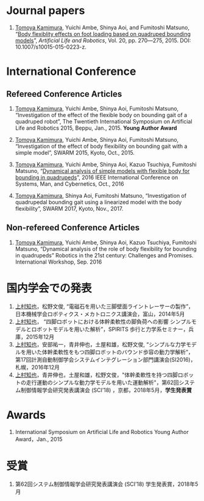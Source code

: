 # Journal papers
1. <u>Tomoya Kamimura</u>, Yuichi Ambe, Shinya Aoi, and Fumitoshi Matsuno, “[Body flexiblity effects on foot loading based on quadruped bounding models](https://link.springer.com/article/10.1007/s10015-015-0223-z)”, *Artificial Life and Robotics*, Vol. 20, pp. 270―275, 2015. DOI: 10.1007/s10015-015-0223-z.

# International Conference
## Refereed Conference Articles
1. <u>Tomoya Kamimura</u>, Yuichi Ambe, Shinya Aoi, Fumitoshi Matsuno, “Investigation of the effect of the flexible body on bounding gait of a quadruped robot”, The Twentieth International Symposium on Artificial Life and Robotics 2015, Beppu, Jan., 2015. **Young Author Award**

1.	<u>Tomoya Kamimura</u>, Yuichi Ambe, Shinya Aoi, Fumitoshi Matsuno, “Investigation of the effect of body flexibility on bounding gait with a simple model”, SWARM 2015, Kyoto, Oct., 2015.

1.	<u>Tomoya Kamimura</u>, Yuichi Ambe, Shinya Aoi, Kazuo Tsuchiya, Fumitoshi Matsuno, “[Dynamical analysis of simple models with flexible body for bounding in quadrupeds](http://ieeexplore.ieee.org/document/7844441/?reload=true)”, 2016 IEEE International Conference on Systems, Man, and Cybernetics, Oct., 2016

1.	<u>Tomoya Kamimura</u>, Shinya Aoi, Fumitoshi Matsuno, “Investigation of quadrupedal bounding gait using a linearized model with the body flexibility”, SWARM 2017, Kyoto, Nov., 2017.

## Non-refereed Conference Articles
1.	<u>Tomoya Kamimura</u>, Yuichi Ambe, Shinya Aoi, Kazuo Tsuchiya, Fumitoshi Matsuno, “Dynamical analysis of the role of body flexibility for bounding in quadrupeds” Robotics in the 21st century: Challenges and Promises. International Workshop, Sep. 2016

# 国内学会での発表
1.	<u>上村知也</u>，松野文俊, “電磁石を用いた三脚壁面ライントレーサーの製作”，日本機械学会ロボティクス・メカトロニクス講演会，富山，2014年5月
1.	<u>上村知也</u>， “四脚ロボットにおける体幹柔軟性の脚負荷への影響 シンプルモデルとロボットモデルを用いた解析”，SPIRITS 歩行と力学系セミナー，兵庫，2015年12月
1.	<u>上村知也</u>，安部祐一，青井伸也，土屋和雄，松野文俊, “シンプルな力学モデルを用いた体幹柔軟性をもつ四脚ロボットのバウンド歩容の動力学解析”，第17回計測自動制御学会システムインテグレーション部門講演会(SI2016)，札幌，2016年12月
2.	<u>上村知也</u>，青井伸也，土屋和雄，松野文俊，"体幹柔軟性を持つ四脚ロボットの走行運動のシンプルな動力学モデルを用いた運動解析"，第62回システム制御情報学会研究発表講演会 (SCI’18) ，京都，2018年5月，**学生発表賞**

# Awards
1.	International Symposium on Artificial Life and Robotics Young Author Award，Jan., 2015

# 受賞
1.  第62回システム制御情報学会研究発表講演会 (SCI’18) 学生発表賞，2018年5月
